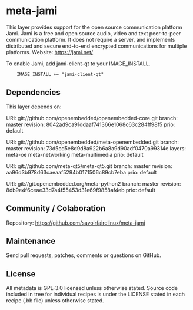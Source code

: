 meta-jami
=========

This layer provides support for the open source communication platform Jami.
Jami is a free and open source audio, video and text peer-to-peer communication
platform. It does not require a server, and implements distributed and secure
end-to-end encrypted communications for multiple platforms.
Website: https://jami.net/

To enable Jami, add jami-client-qt to your IMAGE_INSTALL.

        IMAGE_INSTALL += "jami-client-qt"

Dependencies
------------
This layer depends on:

URI: git://github.com/openembedded/openembedded-core.git
branch: master
revision: 8042ad9ca91ddaaf741366e1068c63c284ff98f5
prio: default

URI: git://github.com/openembedded/meta-openembedded.git
branch: master
revision: 73d5cd5e8d9d8a922b6a8a9d90adf0470a99314e
layers: meta-oe
        meta-networking
        meta-multimedia
prio: default

URI: git://github.com/meta-qt5/meta-qt5.git
branch: master
revision: aa96d3b978d63caeaaf5294b0171506c89cb7eba
prio: default

URI: git://git.openembedded.org/meta-python2
branch: master
revision: 8db9e4f6ceae33d7a4f55453d31e69f9858af4eb
prio: default

Community / Colaboration
------------------------

Repository: https://github.com/savoirfairelinux/meta-jami

Maintenance
-----------

Send pull requests, patches, comments or questions on GitHub.

License
-------

All metadata is GPL-3.0 licensed unless otherwise stated. Source code included
in tree for individual recipes is under the LICENSE stated in each recipe
(.bb file) unless otherwise stated.
